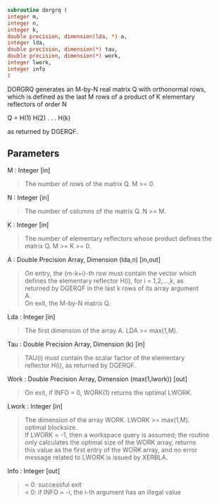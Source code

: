 ```fortran  
subroutine dorgrq (  
integer m,  
integer n,  
integer k,  
double precision, dimension(lda, *) a,  
integer lda,  
double precision, dimension(*) tau,  
double precision, dimension(*) work,  
integer lwork,  
integer info  
)  
```  
  
DORGRQ generates an M-by-N real matrix Q with orthonormal rows,  
which is defined as the last M rows of a product of K elementary  
reflectors of order N  
  
Q  =  H(1) H(2) . . . H(k)  
  
as returned by DGERQF.  
  
## Parameters  
M : Integer [in]  
> The number of rows of the matrix Q. M >= 0.  
  
N : Integer [in]  
> The number of columns of the matrix Q. N >= M.  
  
K : Integer [in]  
> The number of elementary reflectors whose product defines the  
> matrix Q. M >= K >= 0.  
  
A : Double Precision Array, Dimension (lda,n) [in,out]  
> On entry, the (m-k+i)-th row must contain the vector which  
> defines the elementary reflector H(i), for i = 1,2,...,k, as  
> returned by DGERQF in the last k rows of its array argument  
> A.  
> On exit, the M-by-N matrix Q.  
  
Lda : Integer [in]  
> The first dimension of the array A. LDA >= max(1,M).  
  
Tau : Double Precision Array, Dimension (k) [in]  
> TAU(i) must contain the scalar factor of the elementary  
> reflector H(i), as returned by DGERQF.  
  
Work : Double Precision Array, Dimension (max(1,lwork)) [out]  
> On exit, if INFO = 0, WORK(1) returns the optimal LWORK.  
  
Lwork : Integer [in]  
> The dimension of the array WORK. LWORK >= max(1,M).  
> optimal blocksize.  
> If LWORK = -1, then a workspace query is assumed; the routine  
> only calculates the optimal size of the WORK array, returns  
> this value as the first entry of the WORK array, and no error  
> message related to LWORK is issued by XERBLA.  
  
Info : Integer [out]  
> = 0:  successful exit  
> < 0:  if INFO = -i, the i-th argument has an illegal value  
  
